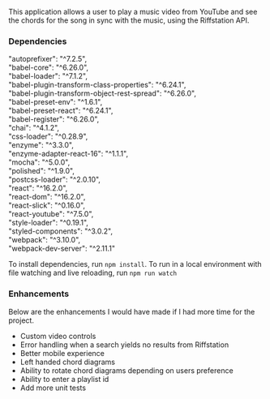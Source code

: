 This application allows a user to play a music video from YouTube and see the chords for the song in sync with the music, using the Riffstation API. 

### Dependencies

"autoprefixer": "^7.2.5",  
"babel-core": "^6.26.0",  
"babel-loader": "^7.1.2",  
"babel-plugin-transform-class-properties": "^6.24.1",  
"babel-plugin-transform-object-rest-spread": "^6.26.0",  
"babel-preset-env": "^1.6.1",  
"babel-preset-react": "^6.24.1",  
"babel-register": "^6.26.0",  
"chai": "^4.1.2",  
"css-loader": "^0.28.9",  
"enzyme": "^3.3.0",  
"enzyme-adapter-react-16": "^1.1.1",  
"mocha": "^5.0.0",  
"polished": "^1.9.0",  
"postcss-loader": "^2.0.10",  
"react": "^16.2.0",  
"react-dom": "^16.2.0",  
"react-slick": "^0.16.0",  
"react-youtube": "^7.5.0",  
"style-loader": "^0.19.1",  
"styled-components": "^3.0.2",  
"webpack": "^3.10.0",  
"webpack-dev-server": "^2.11.1"

To install dependencies, run `npm install`.
To run in a local environment with file watching and live reloading, run `npm run watch`

### Enhancements

Below are the enhancements I would have made if I had more time for the project.

* Custom video controls
* Error handling when a search yields no results from Riffstation
* Better mobile experience
* Left handed chord diagrams
* Ability to rotate chord diagrams depending on users preference
* Ability to enter a playlist id
* Add more unit tests
